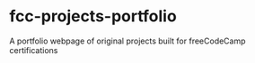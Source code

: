 # fcc-projects-portfolio
A portfolio webpage of original projects built for freeCodeCamp certifications
